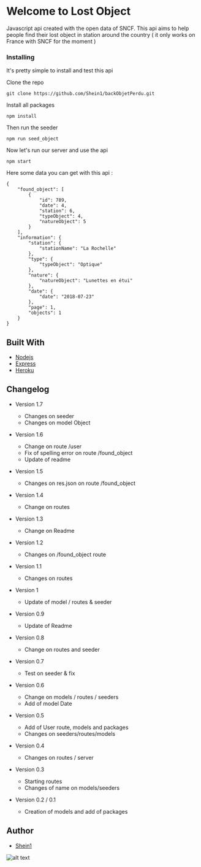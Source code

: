 # Welcome to Lost Object

Javascript api created with the open data of SNCF. This api aims to help people find their lost object in station around the country ( it only works on France with SNCF for the moment )

### Installing

It's pretty simple to install and test this api

Clone the repo

```
git clone https://github.com/Shein1/backObjetPerdu.git
```

Install all packages

```
npm install
```

Then run the seeder

```
npm run seed_object
```

Now let's run our server and use the api

```
npm start
```

Here some data you can get with this api :

```
{
    "found_object": [
        {
            "id": 789,
            "date": 4,
            "station": 6,
            "typeObject": 4,
            "natureObject": 5
        }
    ],
    "information": {
        "station": {
            "stationName": "La Rochelle"
        },
        "type": {
            "typeObject": "Optique"
        },
        "nature": {
            "natureObject": "Lunettes en étui"
        },
        "date": {
            "date": "2018-07-23"
        },
        "page": 1,
        "objects": 1
    }
}
```

## Built With

- [Nodejs](https://nodejs.org/en/)
- [Express](http://expressjs.com/)
- [Heroku](https://www.heroku.com/)

## Changelog

- Version 1.7

  - Changes on seeder
  - Changes on model Object

- Version 1.6

  - Change on route /user
  - Fix of spelling error on route /found_object
  - Update of readme

- Version 1.5

  - Changes on res.json on route /found_object

- Version 1.4

  - Change on routes

- Version 1.3

  - Change on Readme

- Version 1.2

  - Changes on /found_object route

- Version 1.1

  - Changes on routes

- Version 1

  - Update of model / routes & seeder

- Version 0.9

  - Update of Readme

- Version 0.8

  - Change on routes and seeder

- Version 0.7

  - Test on seeder & fix

- Version 0.6

  - Change on models / routes / seeders
  - Add of model Date

- Version 0.5

  - Add of User route, models and packages
  - Changes on seeders/routes/models

- Version 0.4

  - Changes on routes / server

- Version 0.3

  - Starting routes
  - Changes of name on models/seeders

- Version 0.2 / 0.1
  - Creation of models and add of packages

## Author

- [Shein1](https://github.com/Shein1)

![alt text](https://i.gifer.com/4V0f.gif)
